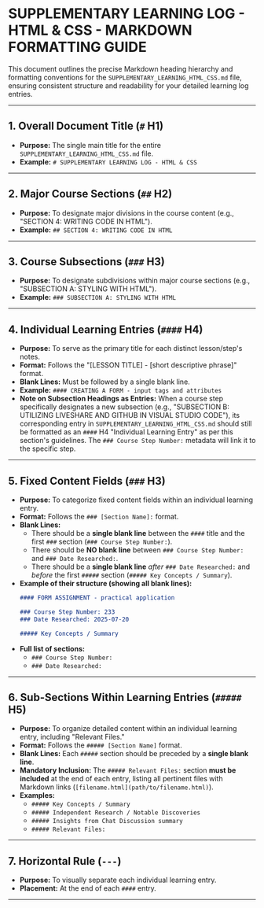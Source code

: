# SUPPLEMENTARY LEARNING LOG - HTML & CSS - MARKDOWN FORMATTING GUIDE

This document outlines the precise Markdown heading hierarchy and formatting conventions for the `SUPPLEMENTARY_LEARNING_HTML_CSS.md` file, ensuring consistent structure and readability for your detailed learning log entries.

---

## 1. Overall Document Title (`#` H1)
* **Purpose:** The single main title for the entire `SUPPLEMENTARY_LEARNING_HTML_CSS.md` file.
* **Example:** `# SUPPLEMENTARY LEARNING LOG - HTML & CSS`

---

## 2. Major Course Sections (`##` H2)
* **Purpose:** To designate major divisions in the course content (e.g., "SECTION 4: WRITING CODE IN HTML").
* **Example:** `## SECTION 4: WRITING CODE IN HTML`

---

## 3. Course Subsections (`###` H3)
* **Purpose:** To designate subdivisions within major course sections (e.g., "SUBSECTION A: STYLING WITH HTML").
* **Example:** `### SUBSECTION A: STYLING WITH HTML`

---

## 4. Individual Learning Entries (`####` H4)
* **Purpose:** To serve as the primary title for each distinct lesson/step's notes.
* **Format:** Follows the "[LESSON TITLE] - [short descriptive phrase]" format.
* **Blank Lines:** Must be followed by a single blank line.
* **Example:** `#### CREATING A FORM - input tags and attributes`
* **Note on Subsection Headings as Entries:** When a course step specifically designates a new subsection (e.g., "SUBSECTION B: UTILIZING LIVESHARE AND GITHUB IN VISUAL STUDIO CODE"), its corresponding entry in `SUPPLEMENTARY_LEARNING_HTML_CSS.md` should still be formatted as an `####` H4 "Individual Learning Entry" as per this section's guidelines. The `### Course Step Number:` metadata will link it to the specific step.

---

## 5. Fixed Content Fields (`###` H3)
* **Purpose:** To categorize fixed content fields within an individual learning entry.
* **Format:** Follows the `### [Section Name]:` format.
* **Blank Lines:**
    * There should be a **single blank line** between the `####` title and the first `###` section (`### Course Step Number:`).
    * There should be **NO blank line** between `### Course Step Number:` and `### Date Researched:`.
    * There should be a **single blank line** *after* `### Date Researched:` and *before* the first `#####` section (`##### Key Concepts / Summary`).
* **Example of their structure (showing all blank lines):**
    ```markdown
    #### FORM ASSIGNMENT - practical application

    ### Course Step Number: 233
    ### Date Researched: 2025-07-20

    ##### Key Concepts / Summary
    ```
* **Full list of sections:**
    * `### Course Step Number:`
    * `### Date Researched:`

---

## 6. Sub-Sections Within Learning Entries (`#####` H5)
* **Purpose:** To organize detailed content within an individual learning entry, including "Relevant Files."
* **Format:** Follows the `##### [Section Name]` format.
* **Blank Lines:** Each `#####` section should be preceded by a **single blank line**.
* **Mandatory Inclusion:** The `##### Relevant Files:` section **must be included** at the end of each entry, listing all pertinent files with Markdown links (`[filename.html](path/to/filename.html)`).
* **Examples:**
    * `##### Key Concepts / Summary`
    * `##### Independent Research / Notable Discoveries`
    * `##### Insights from Chat Discussion summary`
    * `##### Relevant Files:`

---

## 7. Horizontal Rule (`---`)
* **Purpose:** To visually separate each individual learning entry.
* **Placement:** At the end of each `####` entry.

---
